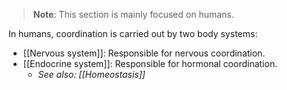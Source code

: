> **Note**:
> This section is mainly focused on humans.

In humans, coordination is carried out by two body systems:
- [[Nervous system]]: Responsible for nervous coordination.
- [[Endocrine system]]: Responsible for hormonal coordination.
	- *See also: [[Homeostasis]]*
